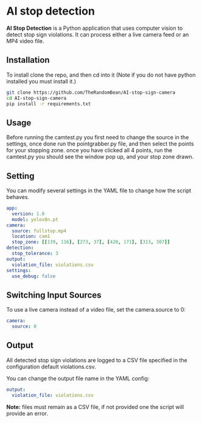 # AI stop detection

**AI Stop Detection** is a Python application that uses computer vision to detect stop sign violations. It can process either a live camera feed or an MP4 video file.


## Installation

To install clone the repo, and then cd into it (Note if you do not have python installed you must install it.)

```bash
git clone https://github.com/TheRandomBean/AI-stop-sign-camera
cd AI-stop-sign-camera
pip install -r requirements.txt
```

## Usage

Before running the camtest.py you first need to change the source in the settings, once done run the pointgrabber.py file, and then select the points for your stopping zone. once you have clicked all 4 points, run the camtest.py you should see the window pop up, and your stop zone drawn.

## Setting
You can modify several settings in the YAML file to change how the script behaves.
```yaml
app:
  version: 1.0
  model: yolov8n.pt
camera:
  source: fullstop.mp4
  location: cam1
  stop_zone: [[139, 116], [273, 37], [420, 171], [313, 307]]
detection:
  stop_tolerance: 3
output:
  violation_file: violations.csv
settings:
  use_debug: false
```
## Switching Input Sources
To use a live camera instead of a video file, set the camera.source to 0:

```yaml
camera:
  source: 0
```
## Output
All detected stop sign violations are logged to a CSV file specified in the configuration default violations.csv.

You can change the output file name in the YAML config:

```yaml
output:
  violation_file: violations.csv
```
**Note:** files must remain as a CSV file, if not provided one the script will provide an error.